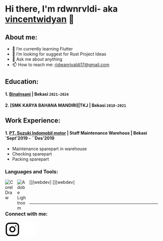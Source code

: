 # Hi there, I'm rdwnrvldi- aka [vincentwidyan](https://www.youtube.com/channel/UC22xix7qvwpYWnSQ5QEYtAQ) 👋
## About me:
- 🌱 I’m currently learning Flutter
- 🤔 I’m looking for suggest for Rust Project Ideas
- 💬 Ask me about anything
- 📫 How to reach me: ridwanrivaldi17@gmail.com

## Education:

#### 1. [BinaInsani](https://binainsani.ac.id/) | Bekasi `2021-2024`
   
#### 2. [SMK KARYA BAHANA MANDIRI]|TKJ | Bekasi `2018-2021`

## Work Experience:
#### 1. [PT. Suzuki Indomobil motor](https://www.suzuki.co.id/) | Staff Maintenance Warehous | Bekasi `Sept'2019 - ``Des'2019 
   - Maintenance sparepart in warehouse
   - Checking sparepart
   - Packing sparepart

### Languages and Tools:

[<img align="left" alt="CorelDraw" width="30px" src="[https://cdn.jsdelivr.net/gh/devicons/devicon/icons/mysql/mysql-original.svg](https://kursusonline.co.id/wp-content/uploads/2021/08/kursus-corel-draw.jpg)" style="padding-right:10px;" />][webdev]
[<img align="left" alt="Adobe Lightroom" width="30px" src="[https://upload.wikimedia.org/wikipedia/commons/thumb/c/c3/Python-logo-notext.svg/110px-Python-logo-notext.svg.png?20100317150552](https://dl.memuplay.com/new_market/img/com.adobe.lrmobile.icon.2021-04-28-13-11-40.png)" style="padding-right:10px;" />][webdev]

<br />
<br />

---
### Connect with me:

[![website](./img/instagram-light.svg)](https://instagram.com/vincentwwidyan#gh-light-mode-only)
[![website](./img/instagram-dark.svg)](https://instagram.com/vincentwwidyan#gh-dark-mode-only)




